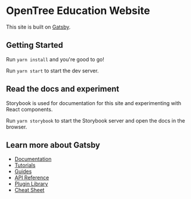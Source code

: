 # OpenTree Education Website

This site is built on [Gatsby](https://www.gatsbyjs.com/).

## Getting Started

Run `yarn install` and you're good to go!

Run `yarn start` to start the dev server.

## Read the docs and experiment

Storybook is used for documentation for this site and experimenting with React
components.

Run `yarn storybook` to start the Storybook server and open the docs in the
browser.

## Learn more about Gatsby

- [Documentation](https://www.gatsbyjs.com/docs/)
- [Tutorials](https://www.gatsbyjs.com/tutorial/)
- [Guides](https://www.gatsbyjs.com/tutorial/)
- [API Reference](https://www.gatsbyjs.com/docs/api-reference/)
- [Plugin Library](https://www.gatsbyjs.com/plugins/)
- [Cheat Sheet](https://www.gatsbyjs.com/docs/cheat-sheet/)
